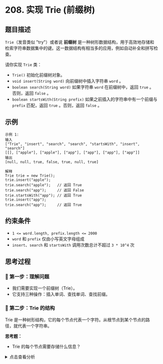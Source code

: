 # 208. 实现 Trie (前缀树)

## 题目描述
`Trie`（发音类似 "try"）或者说 **前缀树** 是一种树形数据结构，用于高效地存储和检索字符串数据集中的键。这一数据结构有相当多的应用，例如自动补全和拼写检查。

请你实现 `Trie` 类：

- `Trie()` 初始化前缀树对象。
- `void insert(String word)` 向前缀树中插入字符串 `word` 。
- `boolean search(String word)` 如果字符串 `word` 在前缀树中，返回 `true` 。否则，返回 `false` 。
- `boolean startsWith(String prefix)` 如果之前插入的字符串中有一个前缀与 `prefix` 匹配，返回 `true` 。否则，返回 `false` 。

## 示例
```
示例 1:
输入
["Trie", "insert", "search", "search", "startsWith", "insert", "search"]
[[], ["apple"], ["apple"], ["app"], ["app"], ["app"], ["app"]]
输出
[null, null, true, false, true, null, true]

解释
Trie trie = new Trie();
trie.insert("apple");
trie.search("apple");   // 返回 True
trie.search("app");     // 返回 False
trie.startsWith("app"); // 返回 True
trie.insert("app");     
trie.search("app");     // 返回 True
```

## 约束条件
- `1 <= word.length, prefix.length <= 2000`
- `word` 和 `prefix` 仅由小写英文字母组成
- `insert`、`search` 和 `startsWith` 调用次数总计不超过 `3 * 10^4` 次

## 思考过程

### 🤔 第一步：理解问题
- 我们需要实现一个前缀树（Trie）。
- 它支持三种操作：插入单词、查找单词、查找前缀。

### 🤔 第二步：Trie 的结构
Trie 是一种树形结构，它的每个节点代表一个字符。从根节点到某个节点的路径，就代表一个字符串。

**思考题：**
- Trie 的每个节点需要存储什么信息？

<details>
<summary>点击查看分析</summary>

每个 Trie 节点通常包含：
1. **子节点 (children)**：一个字典或数组，用于存储指向下一个字符节点的指针。例如，`children['a']` 指向表示字符 'a' 的节点。
2. **是否是单词结尾 (is_end_of_word)**：一个布尔值，表示从根节点到当前节点形成的字符串是否是一个完整的单词。

</detaisl>

### 🤔 第三步：实现 `TrieNode` 类
为了更好地组织代码，我们可以先定义一个 `TrieNode` 类。

```python
class TrieNode:
    def __init__(self):
        self.children = {}
        self.is_end_of_word = False
```

### 🤔 第四步：实现 `Trie` 类的方法

#### `insert(word)`
- 从根节点开始。
- 遍历 `word` 中的每个字符。
- 如果当前字符在当前节点的 `children` 中不存在，就创建一个新的 `TrieNode` 并添加到 `children` 中。
- 移动到下一个节点。
- 遍历完 `word` 后，将最后一个节点的 `is_end_of_word` 设为 `True`。

#### `search(word)`
- 从根节点开始。
- 遍历 `word` 中的每个字符。
- 如果当前字符在当前节点的 `children` 中不存在，说明 `word` 不存在，返回 `False`。
- 移动到下一个节点。
- 遍历完 `word` 后，检查最后一个节点的 `is_end_of_word` 是否为 `True`。如果是，返回 `True`，否则返回 `False`。

#### `startsWith(prefix)`
- 从根节点开始。
- 遍历 `prefix` 中的每个字符。
- 如果当前字符在当前节点的 `children` 中不存在，说明 `prefix` 不存在，返回 `False`。
- 移动到下一个节点。
- 遍历完 `prefix` 后，返回 `True`（因为只要能走到这里，就说明存在这个前缀）。

### 🤔 第五步：算法步骤总结
1. **`TrieNode` 类**：
   - `children`: 字典，键为字符，值为 `TrieNode` 对象。
   - `is_end_of_word`: 布尔值，表示是否是单词结尾。
2. **`Trie` 类**：
   - `__init__(self)`：初始化 `self.root = TrieNode()`。
   - `insert(self, word)`：
     - `curr = self.root`
     - 遍历 `word` 中的 `char`：
       - 如果 `char` 不在 `curr.children` 中，`curr.children[char] = TrieNode()`。
       - `curr = curr.children[char]`。
     - `curr.is_end_of_word = True`。
   - `search(self, word)`：
     - `curr = self.root`
     - 遍历 `word` 中的 `char`：
       - 如果 `char` 不在 `curr.children` 中，返回 `False`。
       - `curr = curr.children[char]`。
     - 返回 `curr.is_end_of_word`。
   - `startsWith(self, prefix)`：
     - `curr = self.root`
     - 遍历 `prefix` 中的 `char`：
       - 如果 `char` 不在 `curr.children` 中，返回 `False`。
       - `curr = curr.children[char]`。
     - 返回 `True`。

**时间复杂度：**
- `insert`: O(L) - L 是单词长度。
- `search`: O(L) - L 是单词长度。
- `startsWith`: O(L) - L 是前缀长度。
**空间复杂度：** O(总字符数) - 最坏情况下，所有单词都没有共同前缀，空间复杂度为所有单词长度之和。

## 代码实现

### Python
```python
class TrieNode:
    """
    Trie 树的节点定义。
    """
    def __init__(self):
        self.children = {}  # 存储子节点，键为字符，值为 TrieNode 对象
        self.is_end_of_word = False # 标记是否是某个单词的结尾

class Trie:
    """
    Trie (前缀树) 的实现。
    """
    def __init__(self):
        self.root = TrieNode() # 根节点

    def insert(self, word: str) -> None:
        """
        向 Trie 中插入一个单词。
        """
        curr = self.root
        for char in word:
            if char not in curr.children:
                curr.children[char] = TrieNode()
            curr = curr.children[char]
        curr.is_end_of_word = True

    def search(self, word: str) -> bool:
        """
        查找 Trie 中是否存在一个单词。
        """
        curr = self.root
        for char in word:
            if char not in curr.children:
                return False
            curr = curr.children[char]
        return curr.is_end_of_word

    def startsWith(self, prefix: str) -> bool:
        """
        查找 Trie 中是否存在以给定前缀开头的单词。
        """
        curr = self.root
        for char in prefix:
            if char not in curr.children:
                return False
            curr = curr.children[char]
        return True

```

## 关键点总结
1. **树形结构**：Trie 是一种特殊的树，每个节点代表一个字符，路径代表字符串。
2. **节点设计**：每个节点包含指向子节点的指针（通常用哈希表实现）和一个布尔标记（`is_end_of_word`）来表示是否是单词的结尾。
3. **高效查找**：通过沿着字符路径遍历，可以快速查找单词或前缀，时间复杂度与字符串长度成正比，与字典大小无关。
4. **空间换时间**：Trie 的空间开销可能较大，但它提供了非常高效的字符串查找和前缀匹配功能。
